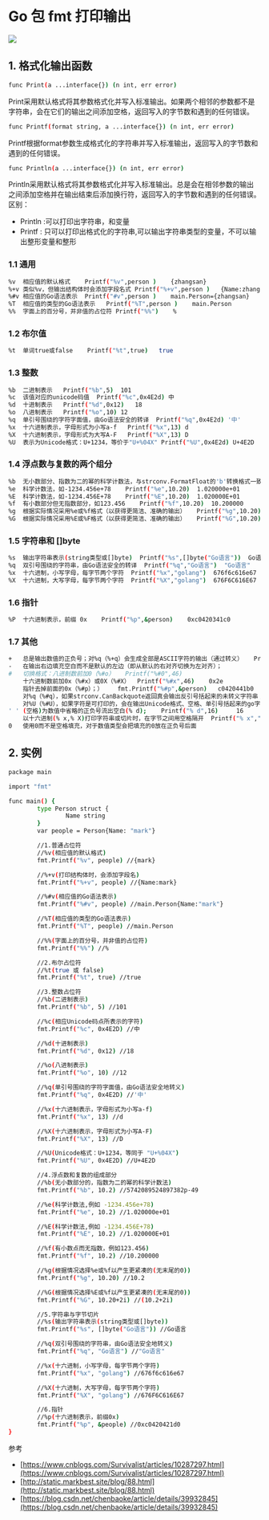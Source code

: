 #  Go 包 fmt 打印输出

![](https://img-blog.csdnimg.cn/2c714f9145cd4597b7c6002b0fca379e.png)


## 1. 格式化输出函数
```bash
func Print(a ...interface{}) (n int, err error)
```
Print采用默认格式将其参数格式化并写入标准输出。如果两个相邻的参数都不是字符串，会在它们的输出之间添加空格，返回写入的字节数和遇到的任何错误。
```bash
func Printf(format string, a ...interface{}) (n int, err error)
```
Printf根据format参数生成格式化的字符串并写入标准输出，返回写入的字节数和遇到的任何错误。
```bash
func Println(a ...interface{}) (n int, err error)
```
Println采用默认格式将其参数格式化并写入标准输出。总是会在相邻参数的输出之间添加空格并在输出结束后添加换行符，返回写入的字节数和遇到的任何错误。
区别：
 - Println :可以打印出字符串，和变量
 - Printf : 只可以打印出格式化的字符串,可以输出字符串类型的变量，不可以输出整形变量和整形

### 1.1 通用

```bash
%v	相应值的默认格式	Printf("%v",person )	{zhangsan}
%+v	类似%v，但输出结构体时会添加字段名式	Printf("%+v",person )	{Name:zhangsan}
%#v	相应值的Go语法表示	Printf("#v",person )	main.Person={zhangsan}
%T	相应值的类型的Go语法表示	Printf("%T",person )	main.Person
%%	字面上的百分号，并非值的占位符	Printf("%%")	%
```
### 1.2 布尔值
```bash
%t	单词true或false	Printf("%t",true)	true
```
### 1.3 整数

```bash
%b	二进制表示	Printf("%b",5)	101
%c	该值对应的unicode码值	Printf("%c",0x4E2d)	中
%d	十进制表示	Printf("%d",0x12)	18
%o	八进制表示	Printf("%o",10)	12
%q	单引号围绕的字符字面值，由Go语法安全的转译	Printf("%q",0x4E2d)	'中'
%x	十六进制表示，字母形式为小写a-f	Printf("%x",13)	d
%X	十六进制表示，字母形式为大写A-F	Printf("%X",13)	D
%U	表示为Unicode格式：U+1234，等价于"U+%04X"	Printf("%U",0x4E2d)	U+4E2D
```
### 1.4 浮点数与复数的两个组分

```bash
%b	无小数部分、指数为二的幂的科学计数法，与strconv.FormatFloat的'b'转换格式一致。	Printf("%b",10.20)	5742089524897382p-49
%e	科学计数法，如-1234.456e+78	Printf("%e",10.20)	1.020000e+01
%E	科学计数法，如-1234.456E+78	Printf("%E",10.20)	1.020000E+01
%f	有小数部分但无指数部分，如123.456	Printf("%f",10.20)	10.200000
%g	根据实际情况采用%e或%f格式（以获得更简洁、准确的输出）	Printf("%g",10.20)	10.2
%G	根据实际情况采用%E或%F格式（以获得更简洁、准确的输出）	Printf("%G",10.20)	(10.2+2i)
```
### 1.5 字符串和 []byte

```bash
%s  输出字符串表示(string类型或[]byte)  Printf("%s",[]byte("Go语言"))  Go语言
%q  双引号围绕的字符串，由Go语法安全的转译  Printf("%q","Go语言")  "Go语言"
%x  十六进制，小写字母，每字节两个字符  Printf("%x","golang")  676f6c616e67
%X  十六进制，大写字母，每字节两个字符  Printf("%X","golang")  676F6C616E67
```
### 1.6 指针

```bash
%P	十六进制表示，前缀 0x	Printf("%p",&person)	0xc0420341c0
```
### 1.7 其他

```bash
+	总是输出数值的正负号；对%q（%+q）会生成全部是ASCII字符的输出（通过转义）	Printf("%+q","中文")	"\u4e2d\u6587"
-	在输出右边填充空白而不是默认的左边（即从默认的右对齐切换为左对齐）；		
#	切换格式：八进制数前加0（%#o）	Printf("%#0",46)	
 	十六进制数前加0x（%#x）或0X（%#X）	Printf("%#x",46)	0x2e
 	指针去掉前面的0x（%#p）；）	fmt.Printf("%#p",&person)	c0420441b0
 	对%q（%#q），如果strconv.CanBackquote返回真会输出反引号括起来的未转义字符串；	Printf("%#q",'中')	'中'
 	对%U（%#U），如果字符是可打印的，会在输出Unicode格式、空格、单引号括起来的go字面值；	Printf("%#U",'中')	U+4E2D '中'
' '	(空格)为数值中省略的正负号流出空白(% d);	Printf("% d",16)	 16
 	以十六进制(% x,% X)打印字符串或切片时，在字节之间用空格隔开	Printf("% x","abc")	61 62 63
0	使用0而不是空格填充，对于数值类型会把填充的0放在正负号后面	
```

## 2. 实例

```bash
package main

import "fmt"

func main() {
        type Person struct {
                Name string
        }
        var people = Person{Name: "mark"}

        //1.普通占位符
        //%v(相应值的默认格式)
        fmt.Printf("%v", people) //{mark}

        //%+v(打印结构体时，会添加字段名)
        fmt.Printf("%+v", people) //{Name:mark}

        //%#v(相应值的Go语法表示)
        fmt.Printf("%#v", people) //main.Person{Name:"mark"}

        //%T(相应值的类型的Go语法表示)
        fmt.Printf("%T", people) //main.Person

        //%%(字面上的百分号，并非值的占位符)
        fmt.Printf("%%") //%

        //2.布尔占位符
        //%t(true 或 false)
        fmt.Printf("%t", true) //true

        //3.整数占位符
        //%b(二进制表示)
        fmt.Printf("%b", 5) //101

        //%c(相应Unicode码点所表示的字符)
        fmt.Printf("%c", 0x4E2D) //中

        //%d(十进制表示)
        fmt.Printf("%d", 0x12) //18

        //%o(八进制表示)
        fmt.Printf("%o", 10) //12

        //%q(单引号围绕的字符字面值，由Go语法安全地转义)
        fmt.Printf("%q", 0x4E2D) //'中'

        //%x(十六进制表示，字母形式为小写a-f)
        fmt.Printf("%x", 13) //d

        //%X(十六进制表示，字母形式为小写A-F)
        fmt.Printf("%X", 13) //D

        //%U(Unicode格式：U+1234，等同于 "U+%04X")
        fmt.Printf("%U", 0x4E2D) //U+4E2D

        //4.浮点数和复数的组成部分
        //%b(无小数部分的，指数为二的幂的科学计数法)
        fmt.Printf("%b", 10.2) //5742089524897382p-49

        //%e(科学计数法,例如 -1234.456e+78)
        fmt.Printf("%e", 10.2) //1.020000e+01

        //%E(科学计数法,例如 -1234.456E+78)
        fmt.Printf("%E", 10.2) //1.020000E+01

        //%f(有小数点而无指数，例如123.456)
        fmt.Printf("%f", 10.2) //10.200000

        //%g(根据情况选择%e或%f以产生更紧凑的(无末尾的0))
        fmt.Printf("%g", 10.20) //10.2

        //%G(根据情况选择%E或%f以产生更紧凑的(无末尾的0))
        fmt.Printf("%G", 10.20+2i) //(10.2+2i)

        //5.字符串与字节切片
        //%s(输出字符串表示(string类型或[]byte))
        fmt.Printf("%s", []byte("Go语言")) //Go语言

        //%q(双引号围绕的字符串，由Go语法安全地转义)
        fmt.Printf("%q", "Go语言") //"Go语言"

        //%x(十六进制，小写字母，每字节两个字符)
        fmt.Printf("%x", "golang") //676f6c616e67

        //%X(十六进制，大写字母，每字节两个字符)
        fmt.Printf("%X", "golang") //676F6C616E67

        //6.指针
        //%p(十六进制表示，前缀0x)
        fmt.Printf("%p", &people) //0xc0420421d0
}
```

参考

-  [https://www.cnblogs.com/Survivalist/articles/10287297.html](https://www.cnblogs.com/Survivalist/articles/10287297.html)
-  [http://static.markbest.site/blog/88.html](http://static.markbest.site/blog/88.html)
- [https://blog.csdn.net/chenbaoke/article/details/39932845](https://blog.csdn.net/chenbaoke/article/details/39932845)

